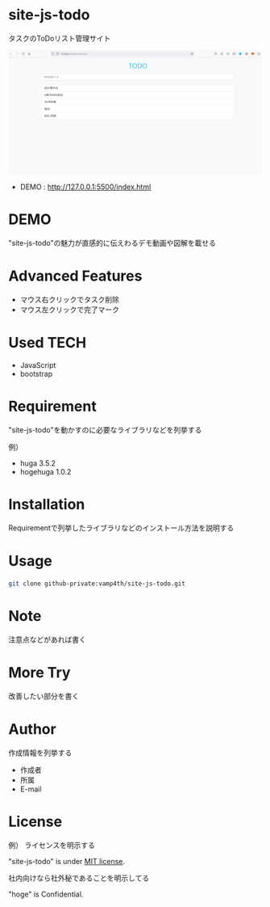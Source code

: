 # site-js-todo

タスクのToDoリスト管理サイト

![サンプル画像](./images/site-js-todo01.png)


* DEMO : http://127.0.0.1:5500/index.html


# DEMO

"site-js-todo"の魅力が直感的に伝えわるデモ動画や図解を載せる


# Advanced Features

* マウス右クリックでタスク削除
* マウス左クリックで完了マーク

# Used TECH

* JavaScript
* bootstrap


# Requirement

"site-js-todo"を動かすのに必要なライブラリなどを列挙する

例）
* huga 3.5.2
* hogehuga 1.0.2


# Installation

Requirementで列挙したライブラリなどのインストール方法を説明する


# Usage

```bash
git clone github-private:vamp4th/site-js-todo.git
```


# Note

注意点などがあれば書く

# More Try

改善したい部分を書く


# Author

作成情報を列挙する

* 作成者
* 所属
* E-mail


# License

例）
ライセンスを明示する

"site-js-todo" is under [MIT license](https://en.wikipedia.org/wiki/MIT_License).

社内向けなら社外秘であることを明示してる

"hoge" is Confidential.
